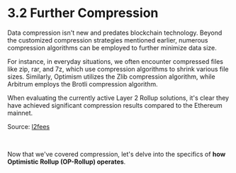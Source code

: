 # 3.2 Further Compression

Data compression isn't new and predates blockchain technology. Beyond the customized compression strategies mentioned earlier, numerous compression algorithms can be employed to further minimize data size. 

For instance, in everyday situations, we often encounter compressed files like zip, rar, and 7z, which use compression algorithms to shrink various file sizes. Similarly, Optimism utilizes the Zlib compression algorithm, while Arbitrum employs the Brotli compression algorithm.

<MdxImg src="/assets/3.2.1.png" width="600px" alt="Zip Compress.png" />

When evaluating the currently active Layer 2 Rollup solutions, it's clear they have achieved significant compression results compared to the Ethereum mainnet.

<MdxImg src="/assets/3.2.2.png" width="750px" alt="Layer 2 Costs.png" />

Source: [l2fees](https://l2fees.info/)

&nbsp; 

Now that we've covered compression, let's delve into the specifics of **how Optimistic Rollup (OP-Rollup) operates**.

<GithubAvatar owner='lxdao-official' repo='myfirstlayer2-frontend' path='mdx/en/3.2-further-compression.md' />

<EditChapter url='https://github.com/lxdao-official/myfirstlayer2-frontend/blob/main/mdx/en/3.2-further-compression.md' />
